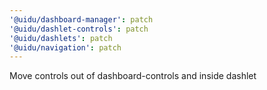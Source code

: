 ```yaml
---
'@uidu/dashboard-manager': patch
'@uidu/dashlet-controls': patch
'@uidu/dashlets': patch
'@uidu/navigation': patch
---
```


Move controls out of dashboard-controls and inside dashlet
